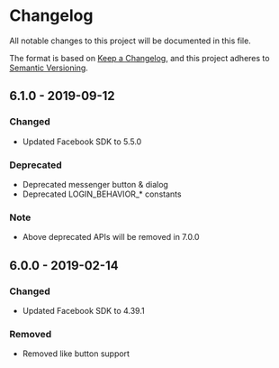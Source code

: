 # Changelog

All notable changes to this project will be documented in this file.

The format is based on [Keep a Changelog](https://keepachangelog.com/en/1.0.0/),
and this project adheres to [Semantic Versioning](https://semver.org/spec/v2.0.0.html).

## 6.1.0 - 2019-09-12

### Changed

- Updated Facebook SDK to 5.5.0

### Deprecated

- Deprecated messenger button & dialog
- Deprecated LOGIN_BEHAVIOR_* constants

### Note

- Above deprecated APIs will be removed in 7.0.0

## 6.0.0 - 2019-02-14

### Changed

- Updated Facebook SDK to 4.39.1

### Removed

- Removed like button support
